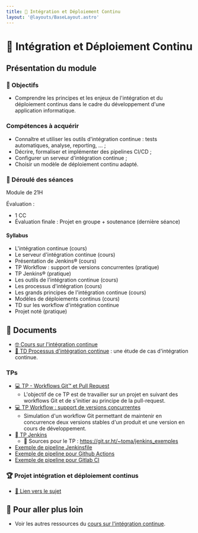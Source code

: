 ```yaml
---
title: 󱃾 Intégration et Déploiement Continu
layout: '@layouts/BaseLayout.astro'
---
```


#  Intégration et Déploiement Continu

## Présentation du module

### 🎯 Objectifs

- Comprendre les principes et les enjeux de l'intégration et du déploiement continus dans le cadre du développement d'une application informatique.

### Compétences à acquérir

- Connaître et utiliser les outils d'intégration continue : tests automatiques, analyse, reporting, ... ;
- Décrire, formaliser et implémenter des pipelines CI/CD ;
- Configurer un serveur d'intégration continue ;
- Choisir un modèle de déploiement continu adapté.

### 📅 Déroulé des séances

Module de 21H

Évaluation :

- 1 CC
- Évaluation finale : Projet en groupe + soutenance (dernière séance)

#### Syllabus

- L'intégration continue (cours)
- Le serveur d'intégration continue (cours)
- Présentation de Jenkins® (cours)
- TP Workflow : support de versions concurrentes (pratique)
- TP Jenkins® (pratique)
- Les outils de l'intégration continue (cours)
- Les processus d'intégration (cours)
- Les grands principes de l'intégration continue (cours)
- Modèles de déploiements continus (cours)
- TD sur les workflow d'intégration continue
- Projet noté (pratique)

## 📑 Documents

- [🤓 Cours sur l'intégration continue ](/ci/cours)
- [📝 TD Processus d'intégration continue](/ci/td_process_ci) : une étude de cas d'intégration continue.

### TPs

- [💻 TP - Workflows Git™ et Pull Request](/git/tp-workflows-pr)
  - L'objectif de ce TP est de travailler sur un projet en suivant des workflows Git et de s'initier au principe de la pull-request.
- [💻 TP Workflow : support de versions concurrentes](/ci/td_workflow_versions_concurrentes)
  - Simulation d'un workflow Git permettant de maintenir en concurrence deux versions stables d'un produit et une version en cours de développement.
- [ TP Jenkins](/jenkins/tp-full)
  -  Sources pour le TP : <https://git.sr.ht/~toma/jenkins_exemples>
- [Exemple de pipeline Jenkinsfile](/jenkins/jenkinsfile)
- [Exemple de pipeline pour Github Actions](/ci/exemple-github-actions)
- [Exemple de pipeline pour Gitlab CI](/ci/exemple-gitlab-ci)

### 🏆 Projet intégration et déploiement continus

- [📄 Lien vers le sujet](/ci/projet_cas_etude)

## 🚀 Pour aller plus loin

- Voir les autres ressources du [cours sur l'intégration continue](/ci).


